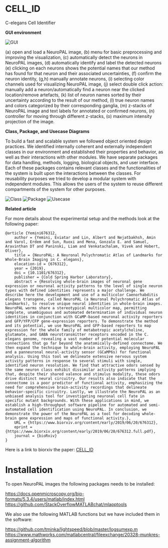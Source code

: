 # CELL_ID
C-elegans Cell Identifier

**GUI environment** 


![GUI](https://dl.dropboxusercontent.com/s/d3lysgcr3dk8g5d/GUI-labeled.png)

(a) open and load a NeuroPAL image, (b) menu for basic preprocessing and improving the visualization, (c) automatically detect the neurons in NeuroPAL images, (d) automatically identify and label the detected neurons (e) clicking on each neurons shows the potential names that our method has found for that neuron and their associated uncertainties, (f) confirm the neuron identity, (g,h) manually annotate neurons, (i) selecting color channels used for visualizing NeuroPAL image, (j) select double click action: manually add a neuron/automatically find a neuron near the clicked location/remove artefacts, (k) list of neuron names sorted by their uncertainty according to the result of our method, (l) true neuron names and colors categorized by their corresponding ganglia, (m) z-stacks of NeuroPAL image and text labels for annotated or confirmed neurons, (n) controller for moving through different z-stacks, (o) maximum intensity projection of the image.

**Class, Package, and Usecase Diagrams**


To build a fast and scalable system we followed object oriented design practices. We identified internally coherent and externally independent classes in our environment and established their properties and behavior, as well as their interactions with other modules. We have separate packages for data handling, methods, logging, biological objects, and user interface. Each of these packages contains relevant classes and the functionalities of the system is built upon the interactions between the classes. For reusability purposes we tried to develop a modular system with independent modules. This allows the users of the system to reuse different compartments of the system for other purposes.

![Class](https://dl.dropboxusercontent.com/s/43l6x3vw55c8s5j/Class.png)
![Package](https://dl.dropboxusercontent.com/s/f26jeky6mzdlz3c/Package.png)
![Usecase](https://dl.dropboxusercontent.com/s/clgk3w8ju7d1i8n/Usecase.png)

**Related article** 

For more details about the experimental setup and the methods look at the following paper:

```
@article {Yemini676312,
	author = {Yemini, Eviatar and Lin, Albert and Nejatbakhsh, Amin and Varol, Erdem and Sun, Ruoxi and Mena, Gonzalo E. and Samuel, Aravinthan DT and Paninski, Liam and Venkatachalam, Vivek and Hobert, Oliver},
	title = {NeuroPAL: A Neuronal Polychromatic Atlas of Landmarks for Whole-Brain Imaging in C. elegans},
	elocation-id = {676312},
	year = {2019},
	doi = {10.1101/676312},
	publisher = {Cold Spring Harbor Laboratory},
	abstract = {Resolving whole-brain images of neuronal gene expression or neuronal activity patterns to the level of single neuron types with defined identities represents a major challenge. We describe here the development and use of a multicolor Caenorhabditis elegans transgene, called NeuroPAL (a Neuronal Polychromatic Atlas of Landmarks), to resolve unique neural identities in whole-brain images. NeuroPAL worms share a stereotypical multicolor map, permitting complete, unambiguous and automated determination of individual neuron identities in conjunction with GCaMP-based neuronal activity reporters and GFP/YFP/CFP gene-expression reporters. To demonstrate the method and its potential, we use NeuroPAL and GFP-based reporters to map expression for the whole family of metabotropic acetylcholine, glutamate, and GABA neurotransmitter receptors encoded in the C. elegans genome, revealing a vast number of potential molecular connections that go far beyond the anatomically-defined connectome. We then expand the technique to whole-brain activity, employing NeuroPAL and a panneuronal neural-activity sensor (GCaMP6s) for functional analysis. Using this tool we delineate extensive nervous system activity patterns in response to several stimuli with single, identified neuron resolution. We find that attractive odors sensed by the same neuron class exhibit dissimilar activity patterns implying that, despite their shared valence and stimulus modality, these odors drive distinct neural circuitry. Our results also indicate that the connectome is a poor predictor of functional activity, emphasizing the need for comprehensive brain-activity recordings that delineate behavior-specific circuitry. Lastly, we illustrate the NeuroPAL as an unbiased analysis tool for investigating neuronal cell fate in specific mutant backgrounds. With these applications in mind, we establish a high-throughput software pipeline for automated and semi-automated cell identification using NeuroPAL. In conclusion, we demonstrate the power of the NeuroPAL as a tool for decoding whole-brain gene expression and maps of functional activity.},
	URL = {https://www.biorxiv.org/content/early/2019/06/20/676312},
	eprint = {https://www.biorxiv.org/content/early/2019/06/20/676312.full.pdf},
	journal = {bioRxiv}
}
```

Here is a link to biorxiv the paper: [CELL_ID](https://www.biorxiv.org/content/10.1101/676312v1)

# Installation

To open NeuroPAL images the following packages needs to be installed:

https://docs.openmicroscopy.org/bio-formats/5.3.4/users/matlab/index.html
https://github.com/StackOverflowMATLABchat/mlapptools

We also use the following MATLAB functions but we have included them in the software:

https://github.com/tminka/lightspeed/blob/master/logsumexp.m
https://www.mathworks.com/matlabcentral/fileexchange/20328-munkres-assignment-algorithm
